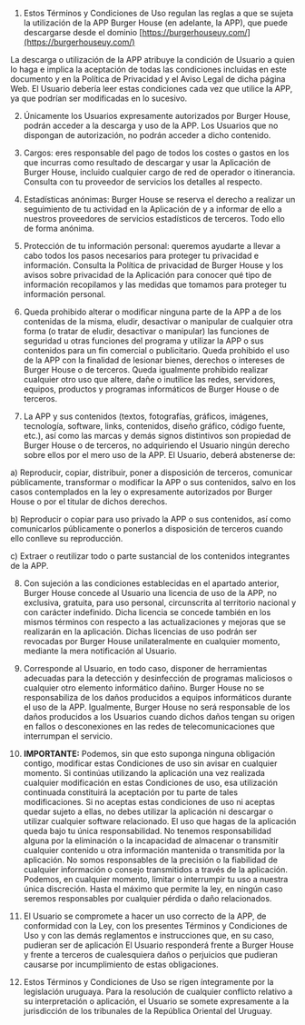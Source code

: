 <!--- **TÉRMINOS Y CONDICIONES DE USO APP**  -->

1. Estos Términos y Condiciones de Uso regulan las reglas a que se sujeta la utilización de la APP Burger House (en adelante, la APP), que puede descargarse desde el dominio [https://burgerhouseuy.com/](https://burgerhouseuy.com/)

La descarga o utilización de la APP atribuye la condición de Usuario a quien lo haga e implica la aceptación de todas las condiciones incluidas en este documento y en la Política de Privacidad y el Aviso Legal de dicha página Web. El Usuario debería leer estas condiciones cada vez que utilice la APP, ya que podrían ser modificadas en lo sucesivo.

2. Únicamente los Usuarios expresamente autorizados por Burger House, podrán acceder a la descarga y uso de la APP. Los Usuarios que no dispongan de autorización, no podrán acceder a dicho contenido.

3. Cargos: eres responsable del pago de todos los costes o gastos en los que incurras como resultado de descargar y usar la Aplicación de Burger House, incluido cualquier cargo de red de operador o itinerancia. Consulta con tu proveedor de servicios los detalles al respecto.

4. Estadísticas anónimas: Burger House se reserva el derecho a realizar un seguimiento de tu actividad en la Aplicación de y a informar de ello a nuestros proveedores de servicios estadísticos de terceros. Todo ello de forma anónima.

5. Protección de tu información personal: queremos ayudarte a llevar a cabo todos los pasos necesarios para proteger tu privacidad e información. Consulta la Política de privacidad de Burger House y los avisos sobre privacidad de la Aplicación para conocer qué tipo de información recopilamos y las medidas que tomamos para proteger tu información personal.

6. Queda prohibido alterar o modificar ninguna parte de la APP a de los contenidas de la misma, eludir, desactivar o manipular de cualquier otra forma (o tratar de eludir, desactivar o manipular) las funciones de seguridad u otras funciones del programa y utilizar la APP o sus contenidos para un fin comercial o publicitario. Queda prohibido el uso de la APP con la finalidad de lesionar bienes, derechos o intereses de Burger House o de terceros. Queda igualmente prohibido realizar cualquier otro uso que altere, dañe o inutilice las redes, servidores, equipos, productos y programas informáticos de Burger House o de terceros.

7. La APP y sus contenidos (textos, fotografías, gráficos, imágenes, tecnología, software, links, contenidos, diseño gráfico, código fuente, etc.), así como las marcas y demás signos distintivos son propiedad de Burger House o de terceros, no adquiriendo el Usuario ningún derecho sobre ellos por el mero uso de la APP. El Usuario, deberá abstenerse de:

a) Reproducir, copiar, distribuir, poner a disposición de terceros, comunicar públicamente, transformar o modificar la APP o sus contenidos, salvo en los casos contemplados en la ley o expresamente autorizados por Burger House o por el titular de dichos derechos.

b) Reproducir o copiar para uso privado la APP o sus contenidos, así como comunicarlos públicamente o ponerlos a disposición de terceros cuando ello conlleve su reproducción.

c) Extraer o reutilizar todo o parte sustancial de los contenidos integrantes de la APP.

8. Con sujeción a las condiciones establecidas en el apartado anterior, Burger House concede al Usuario una licencia de uso de la APP, no exclusiva, gratuita, para uso personal, circunscrita al territorio nacional y con carácter indefinido. Dicha licencia se concede también en los mismos términos con respecto a las actualizaciones y mejoras que se realizarán en la aplicación. Dichas licencias de uso podrán ser revocadas por Burger House unilateralmente en cualquier momento, mediante la mera notificación al Usuario.

9. Corresponde al Usuario, en todo caso, disponer de herramientas adecuadas para la detección y desinfección de programas maliciosos o cualquier otro elemento informático dañino. Burger House no se responsabiliza de los daños producidos a equipos informáticos durante el uso de la APP. Igualmente, Burger House no será responsable de los daños producidos a los Usuarios cuando dichos daños tengan su origen en fallos o desconexiones en las redes de telecomunicaciones que interrumpan el servicio.

10. **IMPORTANTE:** Podemos, sin que esto suponga ninguna obligación contigo, modificar estas Condiciones de uso sin avisar en cualquier momento. Si continúas utilizando la aplicación una vez realizada cualquier modificación en estas Condiciones de uso, esa utilización continuada constituirá la aceptación por tu parte de tales modificaciones. Si no aceptas estas condiciones de uso ni aceptas quedar sujeto a ellas, no debes utilizar la aplicación ni descargar o utilizar cualquier software relacionado. El uso que hagas de la aplicación queda bajo tu única responsabilidad. No tenemos responsabilidad alguna por la eliminación o la incapacidad de almacenar o transmitir cualquier contenido u otra información mantenida o transmitida por la aplicación. No somos responsables de la precisión o la fiabilidad de cualquier información o consejo transmitidos a través de la aplicación. Podemos, en cualquier momento, limitar o interrumpir tu uso a nuestra única discreción. Hasta el máximo que permite la ley, en ningún caso seremos responsables por cualquier pérdida o daño relacionados.

11. El Usuario se compromete a hacer un uso correcto de la APP, de conformidad con la Ley, con los presentes Términos y Condiciones de Uso y con las demás reglamentos e instrucciones que, en su caso, pudieran ser de aplicación El Usuario responderá frente a Burger House y frente a terceros de cualesquiera daños o perjuicios que pudieran causarse por incumplimiento de estas obligaciones.

12. Estos Términos y Condiciones de Uso se rigen íntegramente por la legislación uruguaya. Para la resolución de cualquier conflicto relativo a su interpretación o aplicación, el Usuario se somete expresamente a la jurisdicción de los tribunales de la República Oriental del Uruguay.
